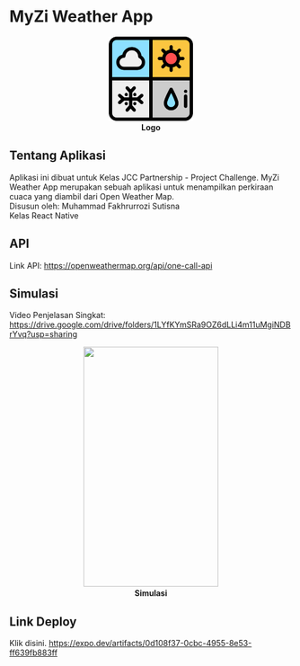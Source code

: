 # MyZi Weather App
<p align="center">
  <img src="https://github.com/mfakhru/my-weather-app/blob/master/src/img/weather.png" width="150" height="150">
  <br>
  <b>Logo</b>
</p>

## Tentang Aplikasi
Aplikasi ini dibuat untuk Kelas JCC Partnership - Project Challenge.
MyZi Weather App merupakan sebuah aplikasi untuk menampilkan perkiraan cuaca yang diambil dari Open Weather Map.  
Disusun oleh:
Muhammad Fakhrurrozi Sutisna   
Kelas React Native

## API
Link API: https://openweathermap.org/api/one-call-api

## Simulasi
Video Penjelasan Singkat: https://drive.google.com/drive/folders/1LYfKYmSRa9OZ6dLLi4m11uMgiNDBrYvq?usp=sharing
<p align="center">
  <img src="https://github.com/my-weather-app/src/img/weather.png" width="240" height="427">
  <br>
  <b>Simulasi</b>
</p>

## Link Deploy
Klik disini. https://expo.dev/artifacts/0d108f37-0cbc-4955-8e53-ff639fb883ff
